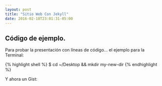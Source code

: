 ```yaml
---
layout: post
title: "Sitio Web Con Jekyll"
date: 2016-02-18T23:01:31-05:00
---
```


## Código de ejemplo.

Para probar la presentación con líneas de código... el ejemplo para la Terminal:

{% highlight shell %}
$ cd ~/Desktop && mkdir my-new-dir
{% endhighlight %}
 
Y ahora un Gist:

<script src="https://gist.github.com/fernanz/f93d8c39ab0b37070737.js"></script>




    